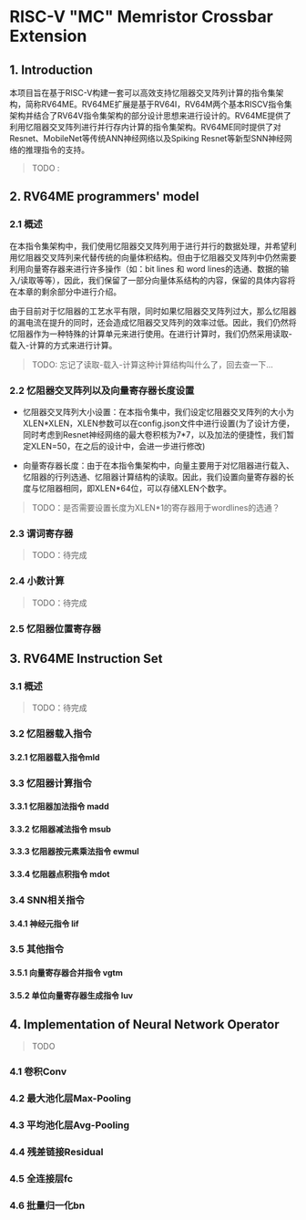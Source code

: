 #  RISC-V "MC" Memristor Crossbar Extension

## 1. Introduction

本项目旨在基于RISC-V构建一套可以高效支持忆阻器交叉阵列计算的指令集架构，简称RV64ME。RV64ME扩展是基于RV64I，RV64M两个基本RISCV指令集架构并结合了RV64V指令集架构的部分设计思想来进行设计的。RV64ME提供了利用忆阻器交叉阵列进行并行存内计算的指令集架构。RV64ME同时提供了对Resnet、MobileNet等传统ANN神经网络以及Spiking Resnet等新型SNN神经网络的推理指令的支持。


> TODO :

## 2. RV64ME programmers' model

### 2.1 概述

在本指令集架构中，我们使用忆阻器交叉阵列用于进行并行的数据处理，并希望利用忆阻器交叉阵列来代替传统的向量体积结构。但由于忆阻器交叉阵列中仍然需要利用向量寄存器来进行许多操作（如：bit lines 和 word lines的选通、数据的输入/读取等等），因此，我们保留了一部分向量体系结构的内容，保留的具体内容将在本章的剩余部分中进行介绍。

由于目前对于忆阻器的工艺水平有限，同时如果忆阻器交叉阵列过大，那么忆阻器的漏电流在提升的同时，还会造成忆阻器交叉阵列的效率过低。因此，我们仍然将忆阻器作为一种特殊的计算单元来进行使用。在进行计算时，我们仍然采用读取-载入-计算的方式来进行计算。

>  TODO: 忘记了读取-载入-计算这种计算结构叫什么了，回去查一下...


### 2.2 忆阻器交叉阵列以及向量寄存器长度设置


- 忆阻器交叉阵列大小设置：在本指令集中，我们设定忆阻器交叉阵列的大小为XLEN\*XLEN，XLEN参数可以在config.json文件中进行设置(为了设计方便，同时考虑到Resnet神经网络的最大卷积核为7*7，以及加法的便捷性，我们暂定XLEN=50，在之后的设计中，会进一步进行修改)

- 向量寄存器长度：由于在本指令集架构中，向量主要用于对忆阻器进行载入、忆阻器的行列选通、忆阻器计算结构的读取。因此，我们设置向量寄存器的长度与忆阻器相同，即XLEN*64位，可以存储XLEN个数字。

> TODO：是否需要设置长度为XLEN*1的寄存器用于wordlines的选通？

### 2.3 谓词寄存器

> TODO：待完成

### 2.4 小数计算

> TODO：待完成

### 2.5 忆阻器位置寄存器



## 3. RV64ME Instruction Set

### 3.1 概述

> TODO：待完成

### 3.2 忆阻器载入指令

#### 3.2.1 忆阻器载入指令mld

### 3.3 忆阻器计算指令

#### 3.3.1 忆阻器加法指令 madd

#### 3.3.2 忆阻器减法指令 msub

#### 3.3.3 忆阻器按元素乘法指令 ewmul

#### 3.3.4 忆阻器点积指令 mdot

### 3.4 SNN相关指令

#### 3.4.1 神经元指令 lif

### 3.5 其他指令

#### 3.5.1 向量寄存器合并指令 vgtm 

#### 3.5.2 单位向量寄存器生成指令 luv


## 4. Implementation of Neural Network Operator

> TODO

### 4.1 卷积Conv

### 4.2 最大池化层Max-Pooling

### 4.3 平均池化层Avg-Pooling

### 4.4 残差链接Residual

### 4.5 全连接层fc

### 4.6 批量归一化bn
